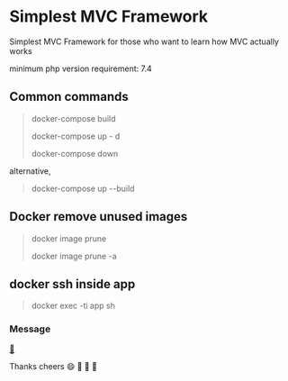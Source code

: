 # Simplest MVC Framework

Simplest MVC Framework for those who want to learn how MVC actually works

minimum php version requirement: 7.4

## Common commands
> docker-compose build
> 
> docker-compose up - d
> 
> docker-compose down

alternative,
> docker-compose up --build

## Docker remove unused images
> docker image prune
> 
> docker image prune -a

## docker ssh inside app
> docker exec -ti app sh

### Message
<a href="https://bivek.ca" target="_blank" title="Contact Form">:love_letter:</a>

Thanks cheers :smile: :gift_heart: :love_letter: :rose: